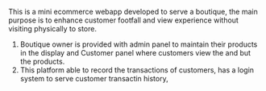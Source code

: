 This is a mini ecommerce webapp developed to serve a boutique, the main purpose is to enhance customer footfall and view experience without visiting physically to store.
1. Boutique owner is provided with admin panel to maintain their products in the display and Customer panel where customers view the and but the products.
2. This platform able to record the transactions of customers, has a login system to serve customer transactin history, 
